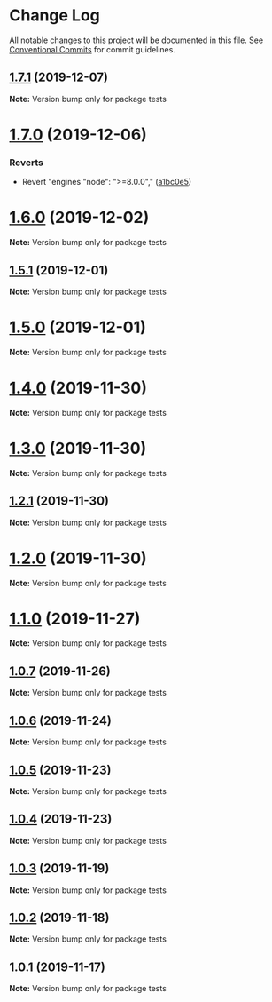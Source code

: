 # Change Log

All notable changes to this project will be documented in this file.
See [Conventional Commits](https://conventionalcommits.org) for commit guidelines.

## [1.7.1](https://github.com/Ganevru/gatsby-theme-chronoblog/compare/tests@1.7.0...tests@1.7.1) (2019-12-07)

**Note:** Version bump only for package tests





# [1.7.0](https://github.com/Ganevru/gatsby-theme-chronoblog/compare/tests@1.6.0...tests@1.7.0) (2019-12-06)


### Reverts

* Revert "engines "node": ">=8.0.0"," ([a1bc0e5](https://github.com/Ganevru/gatsby-theme-chronoblog/commit/a1bc0e537e75b58509b6e927e4745abecf0d2f7e))





# [1.6.0](https://github.com/Ganevru/gatsby-theme-chronoblog/compare/tests@1.5.1...tests@1.6.0) (2019-12-02)

**Note:** Version bump only for package tests





## [1.5.1](https://github.com/Ganevru/gatsby-theme-chronoblog/compare/tests@1.5.0...tests@1.5.1) (2019-12-01)

**Note:** Version bump only for package tests





# [1.5.0](https://github.com/Ganevru/gatsby-theme-chronoblog/compare/tests@1.4.0...tests@1.5.0) (2019-12-01)

**Note:** Version bump only for package tests





# [1.4.0](https://github.com/Ganevru/gatsby-theme-chronoblog/compare/tests@1.3.0...tests@1.4.0) (2019-11-30)

**Note:** Version bump only for package tests





# [1.3.0](https://github.com/Ganevru/gatsby-theme-chronoblog/compare/tests@1.2.1...tests@1.3.0) (2019-11-30)

**Note:** Version bump only for package tests





## [1.2.1](https://github.com/Ganevru/gatsby-theme-chronoblog/compare/tests@1.2.0...tests@1.2.1) (2019-11-30)

**Note:** Version bump only for package tests





# [1.2.0](https://github.com/Ganevru/gatsby-theme-chronoblog/compare/tests@1.1.0...tests@1.2.0) (2019-11-30)

**Note:** Version bump only for package tests





# [1.1.0](https://github.com/Ganevru/gatsby-theme-chronoblog/compare/tests@1.0.7...tests@1.1.0) (2019-11-27)

**Note:** Version bump only for package tests





## [1.0.7](https://github.com/Ganevru/gatsby-theme-chronoblog/compare/tests@1.0.6...tests@1.0.7) (2019-11-26)

**Note:** Version bump only for package tests





## [1.0.6](https://github.com/Ganevru/gatsby-theme-chronoblog/compare/tests@1.0.5...tests@1.0.6) (2019-11-24)

**Note:** Version bump only for package tests





## [1.0.5](https://github.com/Ganevru/gatsby-theme-chronoblog/compare/tests@1.0.4...tests@1.0.5) (2019-11-23)

**Note:** Version bump only for package tests





## [1.0.4](https://github.com/Ganevru/gatsby-theme-chronoblog/compare/tests@1.0.3...tests@1.0.4) (2019-11-23)

**Note:** Version bump only for package tests





## [1.0.3](https://github.com/Ganevru/gatsby-theme-chronoblog/compare/tests@1.0.2...tests@1.0.3) (2019-11-19)

**Note:** Version bump only for package tests





## [1.0.2](https://github.com/Ganevru/gatsby-theme-chronoblog/compare/tests@1.0.1...tests@1.0.2) (2019-11-18)

**Note:** Version bump only for package tests





## 1.0.1 (2019-11-17)

**Note:** Version bump only for package tests
